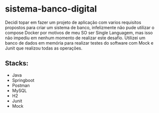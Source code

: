 # sistema-banco-digital
Decidi topar em fazer um projeto de aplicação com varios requisitos propostos para criar um sistema de banco, infelizmente não pude utilizar o compose Docker por motivos de meu SO ser Single Languagem, mas isso não impediu em nenhum momento de realizar este desafio. Utilizei um banco de dados em memória para realizar testes do software com Mock e Junit que realizou todas as operações.
&nbsp;

## Stacks:

- Java
- Springboot
- Postman
- MySQL
- H2
- Junit
- Mock
